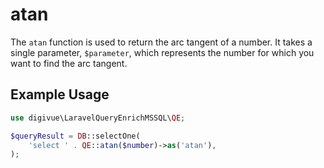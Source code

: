 # atan

The `atan` function is used to return the arc tangent of a number. It takes a single parameter, `$parameter`, which
represents the number for which you want to find the arc tangent.

## Example Usage

```php
use digivue\LaravelQueryEnrichMSSQL\QE;

$queryResult = DB::selectOne(
    'select ' . QE::atan($number)->as('atan'),
);
```
